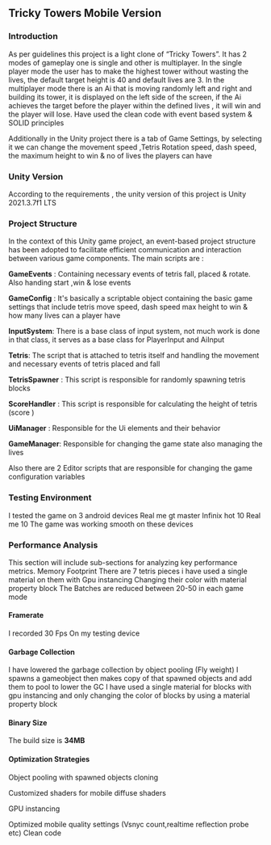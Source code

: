 
## Tricky Towers Mobile Version

### Introduction
As per guidelines this project is a light clone of “Tricky Towers”. It has 2 modes of gameplay one is single and other is multiplayer. In the single player mode the user has to make the highest tower without wasting the lives,  the default target height is 40 and default lives are 3. In the multiplayer mode there is an Ai that is moving randomly left and right and building its tower, it is displayed on the left side of the screen, if the Ai achieves the target before the player within the defined lives , it will win and the player will lose. Have used the clean code with event based system & SOLID principles 

Additionally in the Unity project there is a tab of Game Settings, by selecting it we can change the movement speed ,Tetris Rotation speed, dash speed, the maximum height to win & no of lives the players can have 


### Unity Version
According to the requirements , the unity version of this project is Unity 2021.3.7f1 LTS
### Project Structure
In the context of this Unity game project, an event-based project structure has been adopted to facilitate efficient communication and interaction between various game components. The main scripts are :

**GameEvents**  : Containing necessary events of tetris fall, placed & rotate. Also handing start ,win & lose events 

**GameConfig** : It's basically a scriptable object containing the basic game settings that include tetris move speed, dash speed max height to win & how many lives can a player have 

**InputSystem**: There is a base class of input system, not much work is done in that class, it serves as a base class for PlayerInput and AiInput 

**Tetris**: The script that is attached to tetris itself and handling the movement and necessary events of tetris placed and fall 

**TetrisSpawner** : This script is responsible for randomly spawning tetris blocks 

**ScoreHandler** : This script is responsible for calculating the height of tetris (score )

**UiManager** : Responsible for the Ui elements and their behavior 

**GameManager**: Responsible for changing the game state also managing the lives 

Also there are 2 Editor scripts that are responsible for changing the game configuration variables

### Testing Environment
I tested the game on 3 android devices 
Real me gt master 
Infinix hot 10
Real me 10
The game was working smooth on these devices


### Performance Analysis
This section will include sub-sections for analyzing key performance metrics.
Memory Footprint
There are 7 tetris pieces i have used a single material on them with Gpu instancing 
Changing their color with material property block 
The Batches are reduced between 20-50 in each game mode 



#### Framerate
I recorded 30 Fps On my testing device 


#### Garbage Collection
I have lowered the garbage collection by object pooling (Fly weight)
I spawns a gameobject then makes copy of that spawned objects and add them to pool to lower the GC
I have used a single material for blocks with gpu instancing and only changing the color of blocks by using a material property block

#### Binary Size
The build size is **34MB**

#### Optimization Strategies
Object pooling with spawned objects cloning 

Customized shaders for mobile diffuse shaders

GPU instancing 

Optimized mobile quality settings (Vsnyc count,realtime reflection probe  etc)
Clean code 

